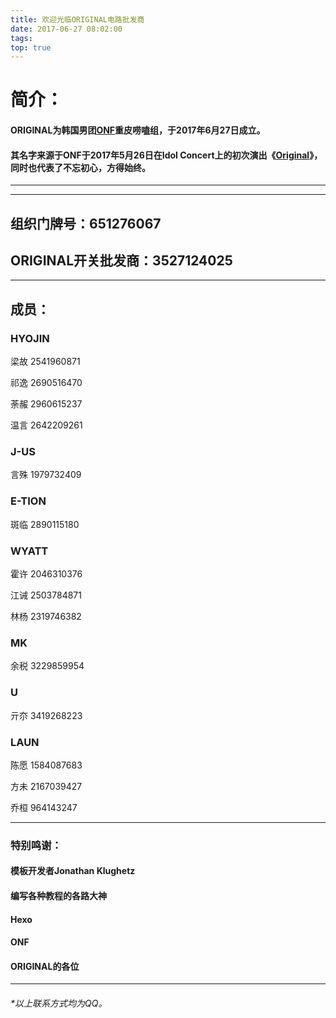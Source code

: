 ```yaml
---
title: 欢迎光临ORIGINAL电路批发商
date: 2017-06-27 08:02:00
tags:
top: true 
---
```

# 简介：
#### ORIGINAL为韩国男团[ONF](https://baike.baidu.com/item/ONF/22048488)重皮唠嗑组，于2017年6月27日成立。
#### 其名字来源于ONF于2017年5月26日在Idol Concert上的初次演出《[Original](https://www.bilibili.com/video/av10857848?from=search&seid=7794265218534044010)》，同时也代表了不忘初心，方得始终。

---
<!-- more -->
---
## 组织门牌号：651276067
## ORIGINAL开关批发商：3527124025
---
## 成员：
### HYOJIN
梁故 2541960871

祁逸 2690516470

荼赧 2960615237

温言 2642209261
### J-US
言殊 1979732409
### E-TION
斑临 2890115180
### WYATT
霍许 2046310376

江诫 2503784871

林杨 2319746382
### MK
余税 3229859954
### U
亓夵 3419268223
### LAUN
陈愿 1584087683

方未 2167039427

乔桓 964143247

---
### 特别鸣谢：
#### 模板开发者Jonathan Klughetz
#### 编写各种教程的各路大神
#### Hexo
#### ONF
#### ORIGINAL的各位
---
###### *以上联系方式均为QQ。